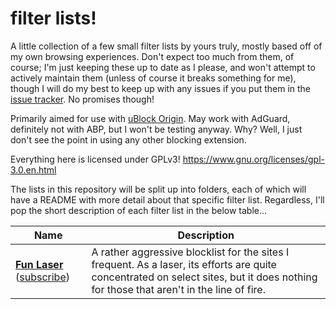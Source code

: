 # filter lists!

A little collection of a few small filter lists by yours truly, mostly based off of my own browsing experiences. Don't expect too much from them, of course; I'm just keeping these up to date as I please, and won't attempt to actively maintain them (unless of course it breaks something for me), though I will do my best to keep up with any issues if you put them in the [issue tracker](../../issues). No promises though!

Primarily aimed for use with [uBlock Origin](https://ublockorigin.com). May work with AdGuard, definitely not with ABP, but I won't be testing anyway. Why? Well, I just don't see the point in using any other blocking extension.

Everything here is licensed under GPLv3! https://www.gnu.org/licenses/gpl-3.0.en.html

The lists in this repository will be split up into folders, each of which will have a README with more detail about that specific filter list. Regardless, I'll pop the short description of each filter list in the below table...

| Name | Description |
| ---- | ----------- |
| [**Fun Laser**](fun-laser) ([subscribe](https://subscribe.adblockplus.org/?location=https://raw.githubusercontent.com/strayPetal/filter-lists/main/fun-laser/fun-laser.txt&title=Fun%20Laser)) | A rather aggressive blocklist for the sites I frequent. As a laser, its efforts are quite concentrated on select sites, but it does nothing for those that aren't in the line of fire. |